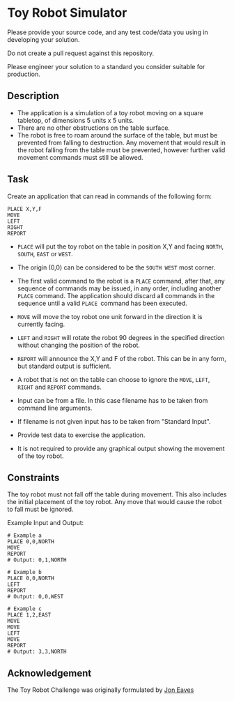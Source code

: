 # Toy Robot Simulator

Please provide your source code, and any test code/data
you using in developing your solution.

Do not create a pull request against this repository.

Please engineer your solution to a standard you consider
suitable for production.

## Description

* The application is a simulation of a toy robot moving
on a square tabletop, of dimensions 5 units x 5 units.
* There are no other obstructions on the table surface.
* The robot is free to roam around the surface of the table,
but must be prevented from falling to destruction.
Any movement that would result in the robot falling
from the table must be prevented, however further
valid movement commands must still be allowed.

## Task

Create an application that can read in commands of the following form:

```
PLACE X,Y,F
MOVE
LEFT
RIGHT
REPORT
```

* `PLACE` will put the toy robot on the table in position X,Y
and facing `NORTH`, `SOUTH`, `EAST` or `WEST`.
* The origin (0,0) can be considered to be the `SOUTH WEST` most corner.
* The first valid command to the robot is a `PLACE` command,
after that, any sequence of commands may be issued, in any order,
including another `PLACE` command.
The application should discard all commands in the sequence
until a valid `PLACE `command has been executed.
* `MOVE` will move the toy robot one unit forward
in the direction it is currently facing.
* `LEFT` and `RIGHT` will rotate the robot 90 degrees
in the specified direction
without changing the position of the robot.
* `REPORT` will announce the X,Y and F of the robot.
This can be in any form, but standard output is sufficient.

* A robot that is not on the table can choose
to ignore the `MOVE`, `LEFT`, `RIGHT` and `REPORT` commands.
* Input can be from a file. In this case filename has to be taken from command line arguments.
* If filename is not given input has to be taken from "Standard Input".
* Provide test data to exercise the application.
* It is not required to provide any graphical output
showing the movement of the toy robot.

## Constraints

The toy robot must not fall off the table during movement.
This also includes the initial placement of the toy robot.
Any move that would cause the robot to fall must be ignored.

Example Input and Output:

```
# Example a
PLACE 0,0,NORTH
MOVE
REPORT
# Output: 0,1,NORTH
```


```
# Example b
PLACE 0,0,NORTH
LEFT
REPORT
# Output: 0,0,WEST
```


```
# Example c
PLACE 1,2,EAST
MOVE
MOVE
LEFT
MOVE
REPORT
# Output: 3,3,NORTH
```

## Acknowledgement

The Toy Robot Challenge was originally formulated by [Jon Eaves](https://twitter.com/joneaves)
